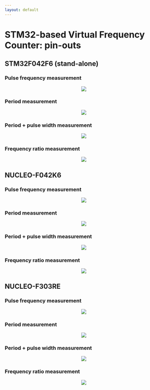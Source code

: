 ```yaml
---
layout: default
---
```


# STM32-based Virtual Frequency Counter: pin-outs

## STM32F042F6 (stand-alone)

### Pulse frequency measurement
<div style="text-align: center"><div style="background: url('images/virtual-counter/F042F6_bg.jpg'); display: inline-block"><img src="images/virtual-counter/F042F6_pulse_count.png"></div></div>

### Period measurement
<div style="text-align: center"><div style="background: url('images/virtual-counter/F042F6_bg.jpg'); display: inline-block"><img src="images/virtual-counter/F042F6_period.png"></div></div>

### Period + pulse width measurement
<div style="text-align: center"><div style="background: url('images/virtual-counter/F042F6_bg.jpg'); display: inline-block"><img src="images/virtual-counter/F042F6_pwm.png"></div></div>

###  Frequency ratio measurement
<div style="text-align: center"><div style="background: url('images/virtual-counter/F042F6_bg.jpg'); display: inline-block"><img src="images/virtual-counter/F042F6_freq_ratio.png"></div></div>


## NUCLEO-F042K6

### Pulse frequency measurement
<div style="text-align: center"><div style="background: url('images/virtual-counter/F042_Nucleo32_bg.jpg'); display: inline-block"><img src="images/virtual-counter/F042_Nucleo32_pulse_count.png"></div></div>

### Period measurement
<div style="text-align: center"><div style="background: url('images/virtual-counter/F042_Nucleo32_bg.jpg'); display: inline-block"><img src="images/virtual-counter/F042_Nucleo32_period.png"></div></div>

### Period + pulse width measurement
<div style="text-align: center"><div style="background: url('images/virtual-counter/F042_Nucleo32_bg.jpg'); display: inline-block"><img src="images/virtual-counter/F042_Nucleo32_pwm.png"></div></div>

###  Frequency ratio measurement
<div style="text-align: center"><div style="background: url('images/virtual-counter/F042_Nucleo32_bg.jpg'); display: inline-block"><img src="images/virtual-counter/F042_Nucleo32_freq_ratio.png"></div></div>

## NUCLEO-F303RE

### Pulse frequency measurement
<div style="text-align: center"><div style="background: url('images/virtual-counter/F303_Nucleo64_bg.jpg'); display: inline-block"><img src="images/virtual-counter/F303_Nucleo64_pulse_count.png"></div></div>

### Period measurement
<div style="text-align: center"><div style="background: url('images/virtual-counter/F303_Nucleo64_bg.jpg'); display: inline-block"><img src="images/virtual-counter/F303_Nucleo64_period.png"></div></div>

### Period + pulse width measurement
<div style="text-align: center"><div style="background: url('images/virtual-counter/F303_Nucleo64_bg.jpg'); display: inline-block"><img src="images/virtual-counter/F303_Nucleo64_pwm.png"></div></div>

###  Frequency ratio measurement
<div style="text-align: center"><div style="background: url('images/virtual-counter/F303_Nucleo64_bg.jpg'); display: inline-block"><img src="images/virtual-counter/F303_Nucleo64_freq_ratio.png"></div></div>
